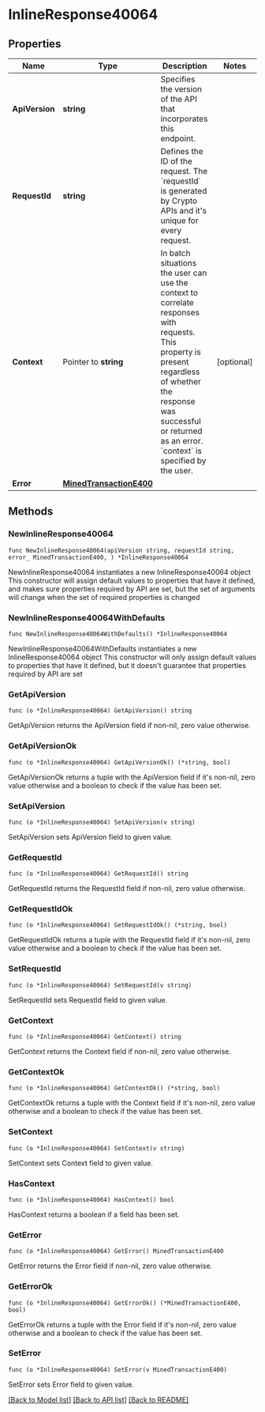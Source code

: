 # InlineResponse40064

## Properties

Name | Type | Description | Notes
------------ | ------------- | ------------- | -------------
**ApiVersion** | **string** | Specifies the version of the API that incorporates this endpoint. | 
**RequestId** | **string** | Defines the ID of the request. The &#x60;requestId&#x60; is generated by Crypto APIs and it&#39;s unique for every request. | 
**Context** | Pointer to **string** | In batch situations the user can use the context to correlate responses with requests. This property is present regardless of whether the response was successful or returned as an error. &#x60;context&#x60; is specified by the user. | [optional] 
**Error** | [**MinedTransactionE400**](MinedTransactionE400.md) |  | 

## Methods

### NewInlineResponse40064

`func NewInlineResponse40064(apiVersion string, requestId string, error_ MinedTransactionE400, ) *InlineResponse40064`

NewInlineResponse40064 instantiates a new InlineResponse40064 object
This constructor will assign default values to properties that have it defined,
and makes sure properties required by API are set, but the set of arguments
will change when the set of required properties is changed

### NewInlineResponse40064WithDefaults

`func NewInlineResponse40064WithDefaults() *InlineResponse40064`

NewInlineResponse40064WithDefaults instantiates a new InlineResponse40064 object
This constructor will only assign default values to properties that have it defined,
but it doesn't guarantee that properties required by API are set

### GetApiVersion

`func (o *InlineResponse40064) GetApiVersion() string`

GetApiVersion returns the ApiVersion field if non-nil, zero value otherwise.

### GetApiVersionOk

`func (o *InlineResponse40064) GetApiVersionOk() (*string, bool)`

GetApiVersionOk returns a tuple with the ApiVersion field if it's non-nil, zero value otherwise
and a boolean to check if the value has been set.

### SetApiVersion

`func (o *InlineResponse40064) SetApiVersion(v string)`

SetApiVersion sets ApiVersion field to given value.


### GetRequestId

`func (o *InlineResponse40064) GetRequestId() string`

GetRequestId returns the RequestId field if non-nil, zero value otherwise.

### GetRequestIdOk

`func (o *InlineResponse40064) GetRequestIdOk() (*string, bool)`

GetRequestIdOk returns a tuple with the RequestId field if it's non-nil, zero value otherwise
and a boolean to check if the value has been set.

### SetRequestId

`func (o *InlineResponse40064) SetRequestId(v string)`

SetRequestId sets RequestId field to given value.


### GetContext

`func (o *InlineResponse40064) GetContext() string`

GetContext returns the Context field if non-nil, zero value otherwise.

### GetContextOk

`func (o *InlineResponse40064) GetContextOk() (*string, bool)`

GetContextOk returns a tuple with the Context field if it's non-nil, zero value otherwise
and a boolean to check if the value has been set.

### SetContext

`func (o *InlineResponse40064) SetContext(v string)`

SetContext sets Context field to given value.

### HasContext

`func (o *InlineResponse40064) HasContext() bool`

HasContext returns a boolean if a field has been set.

### GetError

`func (o *InlineResponse40064) GetError() MinedTransactionE400`

GetError returns the Error field if non-nil, zero value otherwise.

### GetErrorOk

`func (o *InlineResponse40064) GetErrorOk() (*MinedTransactionE400, bool)`

GetErrorOk returns a tuple with the Error field if it's non-nil, zero value otherwise
and a boolean to check if the value has been set.

### SetError

`func (o *InlineResponse40064) SetError(v MinedTransactionE400)`

SetError sets Error field to given value.



[[Back to Model list]](../README.md#documentation-for-models) [[Back to API list]](../README.md#documentation-for-api-endpoints) [[Back to README]](../README.md)


